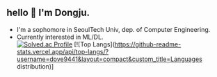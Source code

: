 ## hello :wave: I'm Dongju.
- I'm a sophomore in SeoulTech Univ, dep. of Computer Engineering.
- Currently interested in ML/DL.  
[![Solved.ac Profile](http://mazassumnida.wtf/api/v2/generate_badge?boj=dove9441)](https://solved.ac/dove9441/)
[![Top Langs](https://github-readme-stats.vercel.app/api/top-langs/?username=dove9441&layout=compact&custom_title=Languages distribution)]